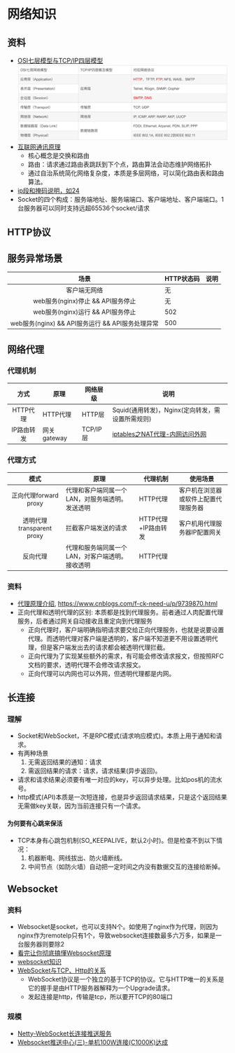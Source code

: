 # 网络知识

## 资料
* [OSI七层模型与TCP/IP四层模型](https://blog.csdn.net/qq_39521554/article/details/79894501)
![](../s/os/net.jpg)
* [互联网通讯原理](https://segmentfault.com/a/1190000023316912)
  * 核心概念是交换和路由
  * 路由：请求通过路由表跳跃到下个点，路由算法会动态维护网络拓扑
  * 通过自治系统简化网络复杂度，本质是多层网络，可以简化路由表和路由算法。
* [ip段和掩码说明，如24](http://www.nocidc.com/News/New-96.html)
* Socket的四个构成：服务端地址、服务端端口、客户端地址、客户端端口。1台服务器可以同时支持远超65536个socket/请求

## HTTP协议
## 服务异常场景
| 场景 | HTTP状态码 | 说明 |
| :-: | - | - |
| 客户端无网络 | 无 |  |
| web服务(nginx)停止 && API服务停止 | 无 |  |
| web服务(nginx)运行 && API服务停止 | 502 |  |
| web服务(nginx) && API服务运行 && API服务处理异常 | 500 |  |

## 网络代理

### 代理机制
| 方式 | 原理 | 网络层级 | 说明 |
| :-: | - | - | - |
| HTTP代理 | HTTP代理 | HTTP层 | Squid(通用转发)，Nginx(定向转发，需设置所需规则) |
| IP路由转发 | 网关gateway | TCP/IP层 | [iptables之NAT代理-内网访问外网](https://www.cnblogs.com/freeblogs/p/7788804.html) |

### 代理方式
| 模式 | 原理 | 代理机制 | 使用场景 |
| :-: | - | - | - |
| 正向代理forward proxy | 代理和客户端同属一个LAN，对服务端透明。发送透明 | HTTP代理 | 客户机在浏览器或软件上配置代理服务器 |
| 透明代理transparent proxy | 拦截客户端发送的请求 | HTTP代理+IP路由转发 | 客户机用代理服务器IP配置网关 |
| 反向代理 | 代理和服务端同属一个LAN，对客户端透明。接收透明 | HTTP代理 |  |

### 资料
* [代理原理介绍](https://laravelacademy.org/post/9336), https://www.cnblogs.com/f-ck-need-u/p/9739870.html
* 正向代理和透明代理的区别: 本质都是找到代理服务。前者通过人肉配置代理服务，后者通过网关自动接收且重定向到代理服务
  * 正向代理时，客户端明确指明请求要交给正向代理服务，也就是说要设置代理。而透明代理对客户端是透明的，客户端不知道更不用设置透明代理，但是客户端发出去的请求都会被透明代理拦截。
  * 正向代理为了实现某些额外的需求，有可能会修改请求报文，但按照RFC文档的要求，透明代理不会修改请求报文。
  * 正向代理可以内网也可以外网，但透明代理都是内网。

## 长连接
### 理解
* Socket和WebSocket，不是RPC模式(请求响应模式)。本质上用于通知和请求。
* 有两种场景
  1. 无需返回结果的通知：请求
  1. 需返回结果的请求：请求，请求结果(异步返回)。
* 请求和请求结果必须要有唯一对应的key，可以异步处理。比如pos机的流水号。
* http模式(API)本质是一次短连接，也是异步返回请求结果，只是这个返回结果无需做key关联，因为当前连接只有一个请求。

#### 为何要有心跳来保活
* TCP本身有心跳包机制(SO_KEEPALIVE，默认2小时)。但是检查不到以下情况：
  1. 机器断电、网线拔出、防火墙断线。
  1. 中间节点（如防火墙）自动把一定时间之内没有数据交互的连接给断掉。

## Websocket
### 资料
* Websocket是socket，也可以支持N个。如使用了nginx作为代理，则因为nginx作为remoteIp只有1个，导致websocket连接数最多六万多，如果是一台服务器则要除2
* [看完让你彻底搞懂Websocket原理](http://blog.csdn.net/frank_good/article/details/50856585)
* [websocket知识](https://www.ruanyifeng.com/blog/2017/05/websocket.html)
* [WebSocket与TCP、Http的关系](http://blog.csdn.net/linwei_1029/article/details/47836249)
  * WebSocket协议是一个独立的基于TCP的协议。它与HTTP唯一的关系是它的握手是由HTTP服务器解释为一个Upgrade请求。
  * 发起连接是http，传输是tcp，所以要开TCP的80端口

### 规模
* [Netty-WebSocket长连接推送服务](http://blog.csdn.net/z69183787/article/details/52505249)
* [Websocket推送中心(三)-单机100W连接(C1000K)达成](https://shibd.github.io/2019/08/17/Message-Center-3/)
